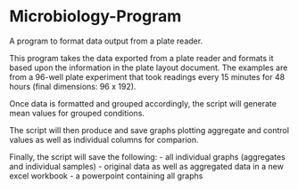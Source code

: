 # Microbiology-Program
A program to format data output from a plate reader.

This program takes the data exported from a plate reader and formats it based upon the information in the plate layout document. 
The examples are from a 96-well plate experiment that took readings every 15 minutes for 48 hours (final dimensions: 96 x 192).

Once data is formatted and grouped accordingly, the script will generate mean values for grouped conditions.

The script will then produce and save graphs plotting aggregate and control values as well as individual columns for comparion.

Finally, the script will save the following:
    - all individual graphs (aggregates and individual samples)
    - original data as well as aggregated data in a new excel workbook
    - a powerpoint containing all graphs
